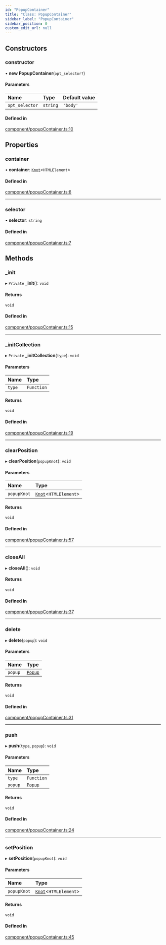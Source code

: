 ```yaml
---
id: "PopupContainer"
title: "Class: PopupContainer"
sidebar_label: "PopupContainer"
sidebar_position: 0
custom_edit_url: null
---
```


## Constructors

### constructor

• **new PopupContainer**(`opt_selector?`)

#### Parameters

| Name | Type | Default value |
| :------ | :------ | :------ |
| `opt_selector` | `string` | `'body'` |

#### Defined in

[component/popupContainer.ts:10](https://github.com/siposdani87/sui-js/blob/ad456a5/src/component/popupContainer.ts#L10)

## Properties

### container

• **container**: [`Knot`](Knot.md)<`HTMLElement`\>

#### Defined in

[component/popupContainer.ts:8](https://github.com/siposdani87/sui-js/blob/ad456a5/src/component/popupContainer.ts#L8)

___

### selector

• **selector**: `string`

#### Defined in

[component/popupContainer.ts:7](https://github.com/siposdani87/sui-js/blob/ad456a5/src/component/popupContainer.ts#L7)

## Methods

### \_init

▸ `Private` **_init**(): `void`

#### Returns

`void`

#### Defined in

[component/popupContainer.ts:15](https://github.com/siposdani87/sui-js/blob/ad456a5/src/component/popupContainer.ts#L15)

___

### \_initCollection

▸ `Private` **_initCollection**(`type`): `void`

#### Parameters

| Name | Type |
| :------ | :------ |
| `type` | `Function` |

#### Returns

`void`

#### Defined in

[component/popupContainer.ts:19](https://github.com/siposdani87/sui-js/blob/ad456a5/src/component/popupContainer.ts#L19)

___

### clearPosition

▸ **clearPosition**(`popupKnot`): `void`

#### Parameters

| Name | Type |
| :------ | :------ |
| `popupKnot` | [`Knot`](Knot.md)<`HTMLElement`\> |

#### Returns

`void`

#### Defined in

[component/popupContainer.ts:57](https://github.com/siposdani87/sui-js/blob/ad456a5/src/component/popupContainer.ts#L57)

___

### closeAll

▸ **closeAll**(): `void`

#### Returns

`void`

#### Defined in

[component/popupContainer.ts:37](https://github.com/siposdani87/sui-js/blob/ad456a5/src/component/popupContainer.ts#L37)

___

### delete

▸ **delete**(`popup`): `void`

#### Parameters

| Name | Type |
| :------ | :------ |
| `popup` | [`Popup`](Popup.md) |

#### Returns

`void`

#### Defined in

[component/popupContainer.ts:31](https://github.com/siposdani87/sui-js/blob/ad456a5/src/component/popupContainer.ts#L31)

___

### push

▸ **push**(`type`, `popup`): `void`

#### Parameters

| Name | Type |
| :------ | :------ |
| `type` | `Function` |
| `popup` | [`Popup`](Popup.md) |

#### Returns

`void`

#### Defined in

[component/popupContainer.ts:24](https://github.com/siposdani87/sui-js/blob/ad456a5/src/component/popupContainer.ts#L24)

___

### setPosition

▸ **setPosition**(`popupKnot`): `void`

#### Parameters

| Name | Type |
| :------ | :------ |
| `popupKnot` | [`Knot`](Knot.md)<`HTMLElement`\> |

#### Returns

`void`

#### Defined in

[component/popupContainer.ts:45](https://github.com/siposdani87/sui-js/blob/ad456a5/src/component/popupContainer.ts#L45)
